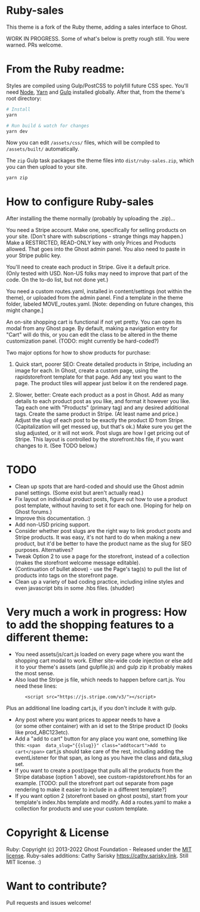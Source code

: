 # Ruby-sales
This theme is a fork of the Ruby theme, adding a sales interface to Ghost.

WORK IN PROGRESS.  Some of what's below is pretty rough still.  You were warned.  PRs welcome.

# From the Ruby readme: 
Styles are compiled using Gulp/PostCSS to polyfill future CSS spec. You'll need [Node](https://nodejs.org/), [Yarn](https://yarnpkg.com/) and [Gulp](https://gulpjs.com) installed globally. After that, from the theme's root directory:

```bash
# Install
yarn

# Run build & watch for changes
yarn dev
```

Now you can edit `/assets/css/` files, which will be compiled to `/assets/built/` automatically.

The `zip` Gulp task packages the theme files into `dist/ruby-sales.zip`, which you can then upload to your site.

```bash
yarn zip
```

# How to configure Ruby-sales

After installing the theme normally (probably by uploading the .zip)...

You need a Stripe account.  Make one, specifically for selling products on your site.  (Don't share with subscriptions - strange things may happen.)  Make a RESTRICTED, READ-ONLY key with only Prices and Products allowed.  That goes into the Ghost admin panel.  You also need to paste in your Stripe public key.

You'll need to create each product in Stripe.  Give it a default price.  
(Only tested with USD.  Non-US folks may need to improve that part of the code.  On the to-do list, but not done yet.)

You need a custom routes.yaml, installed in content/settings (not within the theme), or uploaded from the admin panel.  Find a template in the theme folder, labeled MOVE_routes.yaml.  [Note: depending on future changes, this might change.]

An on-site shopping cart is functional if not yet pretty.  You can open its modal from any Ghost page.  By default, making a navigation entry for "Cart" will do this, or you can edit the class to be altered in the theme customization panel.  (TODO: might currently be hard-coded?)

Two major options for how to show products for purchase:
1) Quick start, poorer SEO:  Create detailed products in Stripe, including an image for each.  In Ghost, create a custom page, using the rapidstorefront template for that page.  Add any text you want to the page.  The product tiles will appear just below it on the rendered page.  

2) Slower, better:  Create each product as a post in Ghost.  Add as many details to each product post as you like, and format it however you like.  Tag each one with "Products" (primary tag) and any desired additional tags.  Create the same product in Stripe.  (At least name and price.)  Adjust the slug of each post to be exactly the product ID from Stripe.  (Capitalization will get messed up, but that's ok.)  Make sure you get the slug adjusted, or it will not work.  Post slugs are how I get pricing out of Stripe.  This layout is controlled by the storefront.hbs file, if you want changes to it.  (See TODO below.)

# TODO
* Clean up spots that are hard-coded and should use the Ghost admin panel settings.  (Some exist but aren't actually read.)
* Fix layout on individual product posts, figure out how to use a product post template, without having to set it for each one. (Hoping for help on Ghost forums.)
* Improve this documentation. :)
* Add non-USD pricing support.
* Consider whether post slugs are the right way to link product posts and Stripe products.  It was easy, it's not hard to do when making a new product, but it'd be better to have the product name as the slug for SEO purposes.  Alternatives?
* Tweak Option 2 to use a page for the storefront, instead of a collection (makes the storefront welcome message editable).
* (Continuation of bullet above) - use the Page's tag(s) to pull the list of products into tags on the storefront page.
* Clean up a variety of bad coding practice, including inline styles and even javascript bits in some .hbs files. (shudder)

# Very much a work in progress: How to add the shopping features to a different theme:
* You need assets/js/cart.js loaded on every page where you want the shopping cart modal to work.  Either site-wide code injection or else add it to your theme's assets (and gulpfile.js) and gulp zip it probably makes the most sense.
* Also load the Stripe js file, which needs to happen before cart.js.  You need these lines:
```    <link rel="stylesheet" href="https://cdn.jsdelivr.net/npm/bootstrap-icons@1.5.0/font/bootstrap-icons.css">
       <script src="https://js.stripe.com/v3/"></script>
```
Plus an additional line loading cart.js, if you don't include it with gulp.
* Any post where you want prices to appear needs to have a <div> (or some other container) with an id set to the Stripe product ID (looks like prod_ABC123etc).
* Add a "add to cart" button for any place you want one, something like this:
```<span  data_slug="{{slug}}" class="addtocart">Add to cart</span>```
cart.js should take care of the rest, including adding the eventListener for that span, as long as you have the class and data_slug set.
* If you want to create a post/page that pulls all the products from the Stripe database (option 1 above), see custom-rapidstorefront.hbs for an example.  [TODO: pull the storefront part out separate from page rendering to make it easier to include in a different template?]
* If you want option 2 (storefront based on ghost posts), start from your template's index.hbs template and modify.  Add a routes.yaml to make a collection for products and use your custom template.

# Copyright & License

Ruby: Copyright (c) 2013-2022 Ghost Foundation - Released under the [MIT license](LICENSE).
Ruby-sales additions: Cathy Sarisky https://cathy.sarisky.link.  Still MIT license. :)

# Want to contribute?
Pull requests and issues welcome!